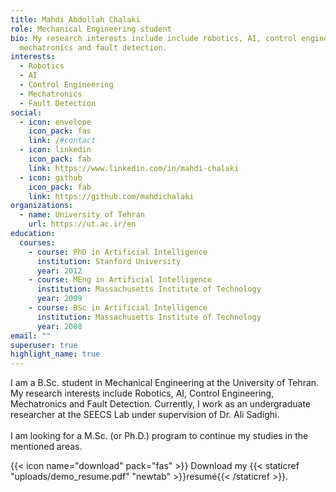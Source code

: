 ```yaml
---
title: Mahdi Abdollah Chalaki
role: Mechanical Engineering student
bio: My research interests include include robotics, AI, control engineering,
  mechatronics and fault detection.
interests:
  - Robotics
  - AI
  - Control Engineering
  - Mechatronics
  - Fault Detection
social:
  - icon: envelope
    icon_pack: fas
    link: /#contact
  - icon: linkedin
    icon_pack: fab
    link: https://www.linkedin.com/in/mahdi-chalaki
  - icon: github
    icon_pack: fab
    link: https://github.com/mahdichalaki
organizations:
  - name: University of Tehran
    url: https://ut.ac.ir/en
education:
  courses:
    - course: PhD in Artificial Intelligence
      institution: Stanford University
      year: 2012
    - course: MEng in Artificial Intelligence
      institution: Massachusetts Institute of Technology
      year: 2009
    - course: BSc in Artificial Intelligence
      institution: Massachusetts Institute of Technology
      year: 2008
email: ""
superuser: true
highlight_name: true
---
```

I am a B.Sc. student in Mechanical Engineering at the University of Tehran. My research interests include Robotics, AI, Control Engineering, Mechatronics and Fault Detection. Currently, I work as an undergraduate researcher at the SEECS Lab under supervision of Dr. Ali Sadighi.\
\
I am looking for a M.Sc. (or Ph.D.) program to continue my studies in the mentioned areas.

{{< icon name="download" pack="fas" >}} Download my {{< staticref "uploads/demo_resume.pdf" "newtab" >}}resumé{{< /staticref >}}.